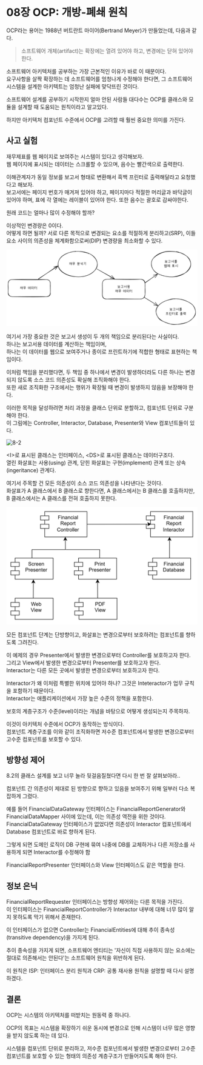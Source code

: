 # 08장 OCP: 개방-폐쇄 원칙

OCP라는 용어는 1988년 버트란트 마이어(Bertrand Meyer)가 만들었는데, 다음과 같다.

> 소프트웨어 개체(artifact)는 확장에는 열려 있어야 하고, 변경에는 닫혀 있어야 한다.

소프트웨어 아키텍처를 공부하는 가장 근본적인 이유가 바로 이 때문이다.  
요구사항을 살짝 확장하는 데 소프트웨어를 엄청나게 수정해야 한다면, 그 소프트웨어 시스템을 설계한 아키텍트는 엄청난 실패에 맞닥뜨린 것이다.

소프트웨어 설계를 공부하기 시작한지 얼마 안된 사람들 대다수는 OCP를 클래스와 모듈을 설계할 때 도움되는 원칙이라고 알고있다.

하지만 아키텍처 컴포넌트 수준에서 OCP를 고려할 때 훨씬 중요한 의미를 가진다.

## 사고 실험

재무제표를 웹 페이지로 보여주는 시스템이 있다고 생각해보자.  
웹 페이지에 표시되는 데이터는 스크롤할 수 있으며, 음수는 빨간색으로 출력한다.

이해관계자가 동일 정보를 보고서 형태로 변환해서 흑백 프린터로 출력해달라고 요청했다고 해보자.  
보고서에는 페이지 번호가 매겨져 있어야 하고, 페이지마다 적절한 머리글과 바닥글이 있어야 하며, 표에 각 열에는 레이블이 있어야 한다. 또한 음수는 괄호로 감싸야한다.

원래 코드는 얼마나 많이 수정해야 할까?

이상적인 변경량은 0이다.  
어떻게 하면 될까? 서로 다른 목적으로 변경되는 요소를 적절하게 분리하고(SRP), 이들 요소 사이의 의존성을 체계화함으로써(DIP) 변경량을 최소화할 수 있다.

![8-1](./images/8-1.png)

여기서 가장 중요한 것은 보고서 생성이 두 개의 책임으로 분리된다는 사실이다.  
하나는 보고서용 데이터를 계산하는 책임이며,  
하나는 이 데이터를 웹으로 보여주거나 종이로 프린트하기에 적합한 형태로 표현하는 책임이다.

이처럼 책임을 분리했다면, 두 책임 중 하나에서 변경이 발생하더라도 다른 하나는 변경되지 않도록 소스 코드 의존성도 확실해 조직화해야 한다.  
또한 새로 조직화한 구조에서는 행위가 확장될 때 변경이 발생하지 않음을 보장해야 한다.

이러한 목적을 달성하려면 처리 과정을 클래스 단위로 분할하고, 컴포넌트 단위로 구분해야 한다.  
이 그림에는 Controller, Interactor, Database, Presenter와 View 컴포넌트들이 있다.

![8-2](./images/8-2.png)

\<I>로 표시된 클래스는 인터페이스, \<DS>로 표시된 클래스는 데이터구조다.  
열린 화살표는 사용(using) 관계, 닫힌 화살표는 구현(implement) 관계 또는 상속(ingeritance) 관계다.

여기서 주목할 건 모든 의존성이 소스 코드 의존성을 나타낸다는 것이다.  
화살표가 A 클래스에서 B 클래스로 향한다면, A 클래스에서는 B 클래스를 호출하지만, B 클래스에서는 A 클래스를 전혀 호출하지 못한다.

![8-3](./images/8-3.png)

모든 컴포넌트 단계는 단방향이고, 화살표는 변경으로부터 보호하려는 컴포넌트를 향하도록 그려진다.

이 예제의 경우 Presenter에서 발생한 변경으로부터 Controller를 보호하고자 한다.  
그리고 View에서 발생한 변경으로부터 Presenter를 보호하고자 한다.  
Interactor는 다른 모든 곳에서 발생한 변경으로부터 보호하고자 한다.

Interactor가 왜 이처럼 특별한 위치에 있어야 하나? 그것은 Inteteractor가 업무 규칙을 포함하기 때문이다.  
Interactor는 애플리케이션에서 가장 높은 수준의 정책을 포함한다.

보호의 계층구조가 수준(level)이라는 개념을 바탕으로 어떻게 생성되는지 주목하자.

이것이 아키텍처 수준에서 OCP가 동작하는 방식이다.  
컴포넌트 계층구조를 이와 같이 조직화하면 저수준 컴포넌트에서 발생한 변경으로부터 고수준 컴포넌트를 보호할 수 있다.

## 방향성 제어

8.2의 클래스 설계를 보고 너무 놀라 뒷걸음질쳤다면 다시 한 번 잘 살펴보아라..

컴포넌트 간 의존성이 제대로 된 방향으로 향하고 있음을 보여주기 위해 일부러 다소 복잡하게 그렸다.

예를 들어 FinancialDataGateway 인터페이스는 FinancialReportGenerator와 FinancialDataMapper 사이에 있는데, 이는 의존성 역전을 위한 것이다.  
FinancialDataGateway 인터페이스가 없었다면 의존성이 Interactor 컴포넌트에서 Database 컴포넌트로 바로 향하게 된다.

그렇게 되면 도메인 로직이 DB 구현에 묶여 나중에 DB를 교체하거나 다른 저장소를 사용하게 되면 Interactor를 수정해야 함

FinancialReportPresenter 인터페이스와 View 인터페이스도 같은 역할을 한다.

## 정보 은닉

FinancialReportRequester 인터페이스는 방향성 제어와는 다른 목적을 가진다.  
이 인터페이스는 FinancialReportController가 Interactor 내부에 대해 너무 많이 알지 못하도록 막기 위해서 존재한다.

이 인터페이스가 없으면 Controller는 FinancialEntities에 대해 추이 종속성(transitive dependency)을 가지게 된다.

추이 종속성을 가지게 되면, 소프트웨어 엔티티는 '자신이 직접 사용하지 않는 요소에는 절대로 의존해서는 안된다'는 소프트웨어 원칙을 위반하게 된다.

이 원칙은 ISP: 인터페이스 분리 원칙과 CRP: 공통 재사용 원칙을 설명할 때 다시 설명하겠다.

## 결론

OCP는 시스템의 아키텍처를 떠받치는 원동력 중 하나다.

OCP의 목표는 시스템을 확장하기 쉬운 동시에 변경으로 인해 시스템이 너무 많은 영향을 받지 않도록 하는 데 있다.

시스템을 컴포넌트 단위로 분리하고, 저수준 컴포넌트에서 발생한 변경으로부터 고수준 컴포넌트를 보호할 수 있는 형태의 의존성 계층구조가 만들어지도록 해야 한다.
